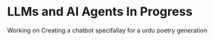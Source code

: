 # LLMs and AI Agents In Progress
Working on Creating a chatbot specifallay for a urdu poetry generation
